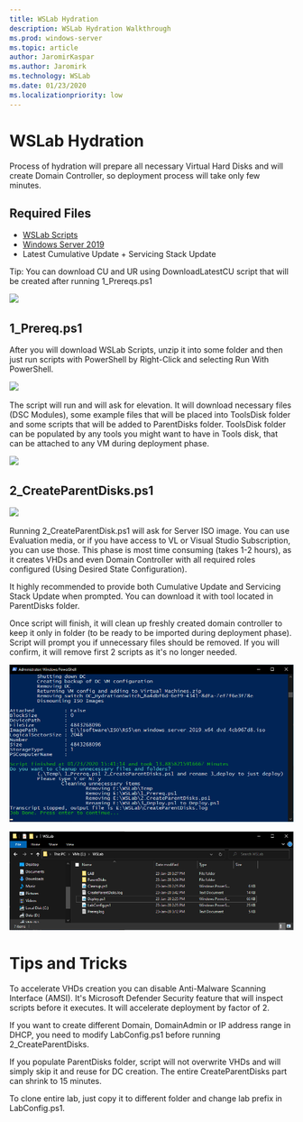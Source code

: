 ```yaml
---
title: WSLab Hydration
description: WSLab Hydration Walkthrough 
ms.prod: windows-server
ms.topic: article
author: JaromirKaspar
ms.author: Jaromirk
ms.technology: WSLab
ms.date: 01/23/2020
ms.localizationpriority: low
---
```


# WSLab Hydration

Process of hydration will prepare all necessary Virtual Hard Disks and will create Domain Controller, so deployment process will take only few minutes.

## Required Files

* [WSLab Scripts](aka.ms/wslabzip)
* [Windows Server 2019](https://www.microsoft.com/en-us/evalcenter/evaluate-windows-server-2019)
* Latest Cumulative Update + Servicing Stack Update

Tip: You can download CU and UR using DownloadLatestCU script that will be created after running 1_Prereqs.ps1

![](/media/DownloadLatestCUs.gif)

## 1_Prereq.ps1

After you will download WSLab Scripts, unzip it into some folder and then just run scripts with PowerShell by Right-Click and selecting Run With PowerShell.

![](/media/Explorer01.png)

The script will run and will ask for elevation. It will download necessary files (DSC Modules), some example files that will be placed into ToolsDisk folder and some scripts that will be added to ParentDisks folder. ToolsDisk folder can be populated by any tools you might want to have in Tools disk, that can be attached to any VM during deployment phase.

![](/media/Explorer02.png)

## 2_CreateParentDisks.ps1

![](/media/Explorer03.png)

Running 2_CreateParentDisk.ps1 will ask for Server ISO image. You can use Evaluation media, or if you have access to VL or Visual Studio Subscription, you can use those. This phase is most time consuming (takes 1-2 hours), as it creates VHDs and even Domain Controller with all required roles configured (Using Desired State Configuration).

It highly recommended to provide both Cumulative Update and Servicing Stack Update when prompted. You can download it with tool located in ParentDisks folder.

Once script will finish, it will clean up freshly created domain controller to keep it only in folder (to be ready to be imported during deployment phase). Script will prompt you if unnecessary files should be removed. If you will confirm, it will remove first 2 scripts as it's no longer needed.

![](media/PowerShell01.png)

![](media/Explorer04.png)

# Tips and Tricks

To accelerate VHDs creation you can disable Anti-Malware Scanning Interface (AMSI). It's Microsoft Defender Security feature that will inspect scripts before it executes. It will accelerate deployment by factor of 2.

If you want to create different Domain, DomainAdmin or IP address range in DHCP, you need to modify LabConfig.ps1 before running 2_CreateParentDisks.

If you populate ParentDisks folder, script will not overwrite VHDs and will simply skip it and reuse for DC creation. The entire CreateParentDisks part can shrink to 15 minutes.

To clone entire lab, just copy it to different folder and change lab prefix in LabConfig.ps1.